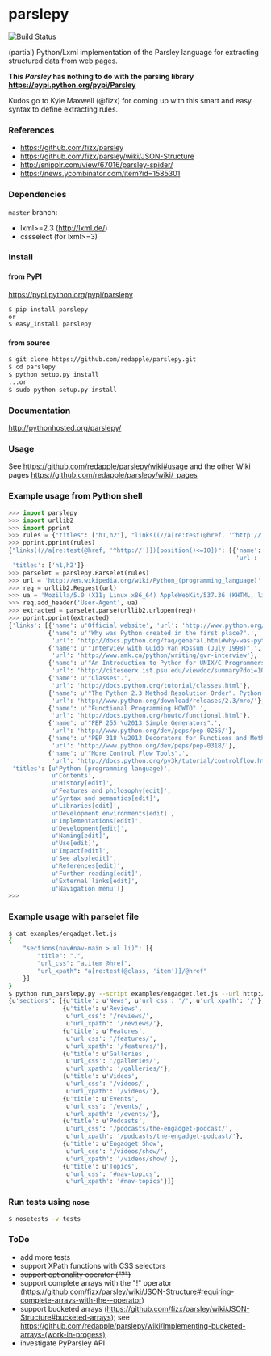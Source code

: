 parslepy
========

[![Build Status](https://travis-ci.org/redapple/parslepy.png?branch=master)](https://travis-ci.org/redapple/parslepy)

(partial) Python/Lxml implementation of the Parsley language for extracting structured data from web pages.

**This *Parsley* has nothing to do with the parsing library https://pypi.python.org/pypi/Parsley**

Kudos go to Kyle Maxwell (@fizx) for coming up with this smart and easy syntax to define extracting rules.

### References ###

* https://github.com/fizx/parsley
* https://github.com/fizx/parsley/wiki/JSON-Structure
* http://snipplr.com/view/67016/parsley-spider/
* https://news.ycombinator.com/item?id=1585301

### Dependencies ###

`master` branch:
* lxml>=2.3 (http://lxml.de/)
* cssselect (for lxml>=3)

### Install ###

#### from PyPI ####

https://pypi.python.org/pypi/parslepy

```sh
$ pip install parslepy
or
$ easy_install parslepy
```

#### from source ####
```bash
$ git clone https://github.com/redapple/parslepy.git
$ cd parslepy
$ python setup.py install
...or
$ sudo python setup.py install
```

### Documentation

http://pythonhosted.org/parslepy/

### Usage

See https://github.com/redapple/parslepy/wiki#usage and the other Wiki pages https://github.com/redapple/parslepy/wiki/_pages

### Example usage from Python shell ###

```python
>>> import parslepy
>>> import urllib2
>>> import pprint
>>> rules = {"titles": ["h1,h2"], "links((//a[re:test(@href, '^http://')])[position()<=10])": [{"name":".","url": "@href"}]}
>>> pprint.pprint(rules)
{"links((//a[re:test(@href, '^http://')])[position()<=10])": [{'name': '.',
                                                               'url': '@href'}],
 'titles': ['h1,h2']}
>>> parselet = parslepy.Parselet(rules)
>>> url = 'http://en.wikipedia.org/wiki/Python_(programming_language)'
>>> req = urllib2.Request(url)
>>> ua = 'Mozilla/5.0 (X11; Linux x86_64) AppleWebKit/537.36 (KHTML, like Gecko) Chrome/27.0.1453.110 Safari/537.36'
>>> req.add_header('User-Agent', ua)
>>> extracted = parselet.parse(urllib2.urlopen(req))
>>> pprint.pprint(extracted)
{'links': [{'name': u'Official website', 'url': 'http://www.python.org/'},
           {'name': u'"Why was Python created in the first place?".',
            'url': 'http://docs.python.org/faq/general.html#why-was-python-created-in-the-first-place'},
           {'name': u'"Interview with Guido van Rossum (July 1998)".',
            'url': 'http://www.amk.ca/python/writing/gvr-interview'},
           {'name': u'"An Introduction to Python for UNIX/C Programmers".',
            'url': 'http://citeseerx.ist.psu.edu/viewdoc/summary?doi=10.1.1.38.2023'},
           {'name': u'"Classes".',
            'url': 'http://docs.python.org/tutorial/classes.html'},
           {'name': u'"The Python 2.3 Method Resolution Order". Python Software Foundation. "The C3 method itself has nothing to do with Python, since it was invented by people working on Dylan and it is described in a paper intended for lispers"',
            'url': 'http://www.python.org/download/releases/2.3/mro/'},
           {'name': u'"Functional Programming HOWTO".',
            'url': 'http://docs.python.org/howto/functional.html'},
           {'name': u'"PEP 255 \u2013 Simple Generators".',
            'url': 'http://www.python.org/dev/peps/pep-0255/'},
           {'name': u'"PEP 318 \u2013 Decorators for Functions and Methods".',
            'url': 'http://www.python.org/dev/peps/pep-0318/'},
           {'name': u'"More Control Flow Tools".',
            'url': 'http://docs.python.org/py3k/tutorial/controlflow.html'}],
 'titles': [u'Python (programming language)',
            u'Contents',
            u'History[edit]',
            u'Features and philosophy[edit]',
            u'Syntax and semantics[edit]',
            u'Libraries[edit]',
            u'Development environments[edit]',
            u'Implementations[edit]',
            u'Development[edit]',
            u'Naming[edit]',
            u'Use[edit]',
            u'Impact[edit]',
            u'See also[edit]',
            u'References[edit]',
            u'Further reading[edit]',
            u'External links[edit]',
            u'Navigation menu']}
>>>
```

### Example usage with parselet file ###


```bash
$ cat examples/engadget.let.js
{
    "sections(nav#nav-main > ul li)": [{
        "title": ".",
        "url_css": "a.item @href",
        "url_xpath": "a[re:test(@class, 'item')]/@href"
    }]
}
$ python run_parslepy.py --script examples/engadget.let.js --url http://www.engadget.com/
{u'sections': [{u'title': u'News', u'url_css': '/', u'url_xpath': '/'},
               {u'title': u'Reviews',
                u'url_css': '/reviews/',
                u'url_xpath': '/reviews/'},
               {u'title': u'Features',
                u'url_css': '/features/',
                u'url_xpath': '/features/'},
               {u'title': u'Galleries',
                u'url_css': '/galleries/',
                u'url_xpath': '/galleries/'},
               {u'title': u'Videos',
                u'url_css': '/videos/',
                u'url_xpath': '/videos/'},
               {u'title': u'Events',
                u'url_css': '/events/',
                u'url_xpath': '/events/'},
               {u'title': u'Podcasts',
                u'url_css': '/podcasts/the-engadget-podcast/',
                u'url_xpath': '/podcasts/the-engadget-podcast/'},
               {u'title': u'Engadget Show',
                u'url_css': '/videos/show/',
                u'url_xpath': '/videos/show/'},
               {u'title': u'Topics',
                u'url_css': '#nav-topics',
                u'url_xpath': '#nav-topics'}]}

```



### Run tests using `nose` ###

```bash
$ nosetests -v tests
```


### ToDo ###

* add more tests
* support XPath functions with CSS selectors
* ~~support optionality operator ("?")~~
* support complete arrays with the "!" operator (https://github.com/fizx/parsley/wiki/JSON-Structure#requiring-complete-arrays-with-the--operator)
* support bucketed arrays (https://github.com/fizx/parsley/wiki/JSON-Structure#bucketed-arrays);
see https://github.com/redapple/parslepy/wiki/Implementing-bucketed-arrays-(work-in-progess)
* investigate PyParsley API
